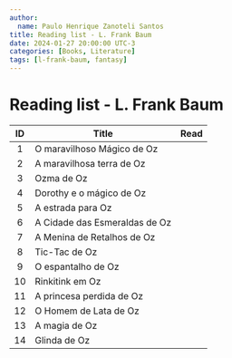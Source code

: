 ```yaml
---
author:
  name: Paulo Henrique Zanoteli Santos
title: Reading list - L. Frank Baum
date: 2024-01-27 20:00:00 UTC-3
categories: [Books, Literature]
tags: [l-frank-baum, fantasy]
---
```


# Reading list - L. Frank Baum

| ID  | Title                         | Read |
|:---:| ----------------------------- |:----:|
| 1   | O maravilhoso Mágico de Oz    |      |
| 2   | A maravilhosa terra de Oz     |      |
| 3   | Ozma de Oz                    |      |
| 4   | Dorothy e o mágico de Oz      |      |
| 5   | A estrada para Oz             |      |
| 6   | A Cidade das Esmeraldas de Oz |      |
| 7   | A Menina de Retalhos de Oz    |      |
| 8   | Tic-Tac de Oz                 |      |
| 9   | O espantalho de Oz            |      |
| 10  | Rinkitink em Oz               |      |
| 11  | A princesa perdida de Oz      |      |
| 12  | O Homem de Lata de Oz         |      |
| 13  | A magia de Oz                 |      |
| 14  | Glinda de Oz                  |      |
